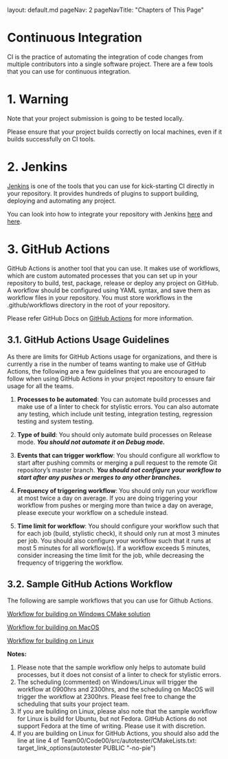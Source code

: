 <br>

<frontmatter>
  layout: default.md
  pageNav: 2
  pageNavTitle: "Chapters of This Page"
</frontmatter>

[](#continuous-integration)Continuous Integration
=================================================

CI is the practice of automating the integration of code changes from multiple contributors into a single software project. There are a few tools that you can use for continuous integration.

[](#1-warning)1\. Warning
=========================

Note that your project submission is going to be tested locally.

Please ensure that your project builds correctly on local machines, even if it builds successfully on CI tools.

[](#2-jenkins)2\. Jenkins
=========================

[Jenkins](https://www.jenkins.io/) is one of the tools that you can use for kick-starting CI directly in your repository. It provides hundreds of plugins to support building, deploying and automating any project.

You can look into how to integrate your repository with Jenkins [here](https://www.blazemeter.com/blog/how-to-integrate-your-github-repository-to-your-jenkins-project) and [here](https://www.jenkins.io/solutions/github/).

[](#3-github-actions)3\. GitHub Actions
=======================================

GitHub Actions is another tool that you can use. It makes use of workflows, which are custom automated processes that you can set up in your repository to build, test, package, release or deploy any project on GitHub. A workflow should be configured using YAML syntax, and save them as workflow files in your repository. You must store workflows in the .github/workflows directory in the root of your repository.

Please refer GitHub Docs on [GitHub Actions](https://docs.github.com/en/actions/learn-github-actions) for more information.

[](#31-github-actions-usage-guidelines)3.1. GitHub Actions Usage Guidelines
---------------------------------------------------------------------------

As there are limits for GitHub Actions usage for organizations, and there is currently a rise in the number of teams wanting to make use of GitHub Actions, the following are a few guidelines that you are encouraged to follow when using GitHub Actions in your project repository to ensure fair usage for all the teams.

1.  **Processes to be automated**: You can automate build processes and make use of a linter to check for stylistic errors. You can also automate any testing, which include unit testing, integration testing, regression testing and system testing.

2.  **Type of build**: You should only automate build processes on Release mode. _**You should not automate it on Debug mode.**_

4.  **Events that can trigger workflow**: You should configure all workflow to start after pushing commits or merging a pull request to the remote Git repository’s master branch. _**You should not configure your workflow to start after any pushes or merges to any other branches.**_

5.  **Frequency of triggering workflow**: You should only run your workflow at most twice a day on average. If you are doing triggering your workflow from pushes or merging more than twice a day on average, please execute your workflow on a schedule instead.

6.  **Time limit for workflow**: You should configure your workflow such that for each job (build, stylistic check), it should only run at most 3 minutes per job. You should also configure your workflow such that it runs at most 5 minutes for all workflow(s). If a workflow exceeds 5 minutes, consider increasing the time limit for the job, while decreasing the frequency of triggering the workflow.


[](#32-sample-github-actions-workflow)3.2. Sample GitHub Actions Workflow
-------------------------------------------------------------------------

The following are sample workflows that you can use for Github Actions.

[Workflow for building on Windows CMake solution](../../github-actions-yml-files/build-cp-windows.yml)

[Workflow for building on MacOS](../../github-actions-yml-files/build-cp-mac.yml)

[Workflow for building on Linux](../../github-actions-yml-files/build-cp-linux.yml)

**Notes:**

1.  Please note that the sample workflow only helps to automate build processes, but it does not consist of a linter to check for stylistic errors.
2.  The scheduling (commented) on Windows/Linux will trigger the workflow at 0900hrs and 2300hrs, and the scheduling on MacOS will trigger the workflow at 2300hrs. Please feel free to change the scheduling that suits your project team.
3.  If you are building on Linux, please also note that the sample workflow for Linux is build for Ubuntu, but not Fedora. GitHub Actions do not support Fedora at the time of writing. Please use it with discretion.
4.  If you are building on Linux for GitHub Actions, you should also add the line at line 4 of Team00/Code00/src/autotester/CMakeLists.txt: target\_link\_options(autotester PUBLIC "-no-pie")
